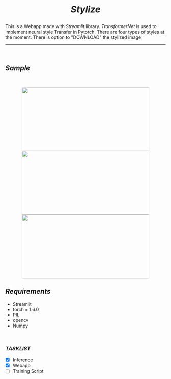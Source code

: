 # <p align="center">*Stylize*</p>
This is a Webapp made with *Streamlit* library. *TransformerNet* is used to implement neural style Transfer in Pytorch. There are four types of styles at the moment. There is option to "DOWNLOAD" the stylized image

<hr>
<br>

## *Sample*
<br>
<p align="center">
<img src="https://user-images.githubusercontent.com/36896102/125757012-7a55bda4-f801-4cc1-a594-f3e8a39c5949.png" width =400 height=200>
<img src="https://user-images.githubusercontent.com/36896102/125757030-21ef5160-5898-46b2-8baa-c24b86ddaf2f.png" width =400 height=200>
<img src="https://user-images.githubusercontent.com/36896102/125757104-e583e93e-a13b-4df4-8ab8-6b2a65066834.png" width =400 height=200>


<br>

## *Requirements*
* Streamlit
* torch = 1.6.0
* PIL
* opencv
* Numpy

<br>

### *TASKLIST*
* [x] Inference 
* [x] Webapp
* [ ] Training Script